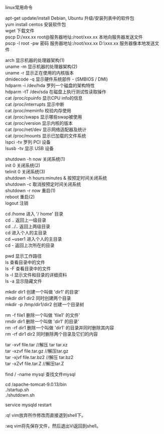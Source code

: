 linux常用命令  

apt-get update/install  Debian, Ubuntu   						升级/安装列表中的软件包  
yum install 		centos									安装软件包  
wget 													下载文件  
pscp D:/xxx.xx root@服务器地址:/root/xxx.xx					本地向服务器发送文件  
pscp -l root -pw 密码 服务器地址:/root/xxx.xx D:\xxx.xx		服务器像本地发送文件

arch 显示机器的处理器架构(1)   
uname -m 显示机器的处理器架构(2)   
uname -r 显示正在使用的内核版本   
dmidecode -q 显示硬件系统部件 - (SMBIOS / DMI)   
hdparm -i /dev/hda 罗列一个磁盘的架构特性   
hdparm -tT /dev/sda 在磁盘上执行测试性读取操作   
cat /proc/cpuinfo 显示CPU info的信息   
cat /proc/interrupts 显示中断   
cat /proc/meminfo 校验内存使用   
cat /proc/swaps 显示哪些swap被使用   
cat /proc/version 显示内核的版本   
cat /proc/net/dev 显示网络适配器及统计   
cat /proc/mounts 显示已加载的文件系统   
lspci -tv 罗列 PCI 设备   
lsusb -tv 显示 USB 设备

shutdown -h now 关闭系统(1)   
init 0 关闭系统(2)   
telinit 0 关闭系统(3)   
shutdown -h hours:minutes & 按预定时间关闭系统   
shutdown -c 取消按预定时间关闭系统   
shutdown -r now 重启(1)   
reboot 重启(2)   
logout 注销 

cd /home 进入 '/ home' 目录  
cd .. 返回上一级目录   
cd ../.. 返回上两级目录   
cd 进入个人的主目录   
cd ~user1 进入个人的主目录   
cd - 返回上次所在的目录

pwd 显示工作路径  
ls 查看目录中的文件   
ls -F 查看目录中的文件   
ls -l 显示文件和目录的详细资料   
ls -a 显示隐藏文件 

mkdir dir1 创建一个叫做 'dir1' 的目录'   
mkdir dir1 dir2 同时创建两个目录   
mkdir -p /tmp/dir1/dir2 创建一个目录树 

rm -f file1 删除一个叫做 'file1' 的文件'   
rmdir dir1 删除一个叫做 'dir1' 的目录'   
rm -rf dir1 删除一个叫做 'dir1' 的目录并同时删除其内容   
rm -rf dir1 dir2 同时删除两个目录及它们的内容

tar -xvf file.tar //解压 tar tar.xz  
tar -xzvf file.tar.gz //解压tar.gz  
tar -xjvf file.tar.bz2   //解压 tar.bz2  
tar -xZvf file.tar.Z   //解压tar.Z

find / -name mysql 查找文件mysql

cd /apache-tomcat-9.0.13/bin  
./startup.sh  
./shutdown.sh   

service mysqld restart  

:q! 
vim放弃所作修改而直接退到shell下。 

:wq 
vim将先保存文件，然后退出Vi返回到shell。 